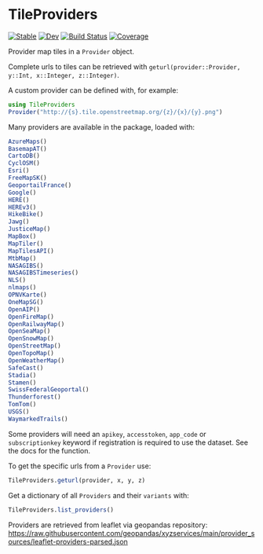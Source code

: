 # TileProviders

[![Stable](https://img.shields.io/badge/docs-stable-blue.svg)](https://JuliaGeo.github.io/TileProviders.jl/stable/)
[![Dev](https://img.shields.io/badge/docs-dev-blue.svg)](https://JuliaGeo.github.io/TileProviders.jl/dev/)
[![Build Status](https://github.com/JuliaGeo/TileProviders.jl/actions/workflows/CI.yml/badge.svg?branch=main)](https://github.com/JuliaGeo/TileProviders.jl/actions/workflows/CI.yml?query=branch%3Amain)
[![Coverage](https://codecov.io/gh/JuliaGeo/TileProviders.jl/branch/main/graph/badge.svg)](https://codecov.io/gh/JuliaGeo/TileProviders.jl)

Provider map tiles in a `Provider` object.

Complete urls to tiles can be retrieved with `geturl(provider::Provider, y::Int, x::Integer, z::Integer)`.


A custom provider can be defined with, for example:

```julia
using TileProviders
Provider("http://{s}.tile.openstreetmap.org/{z}/{x}/{y}.png")
```

Many providers are available in the package, loaded with:

```julia
AzureMaps()
BasemapAT()
CartoDB()
CyclOSM()
Esri()
FreeMapSK()
GeoportailFrance()
Google()
HERE()
HEREv3()
HikeBike()
Jawg()
JusticeMap()
MapBox()
MapTiler()
MapTilesAPI()
MtbMap()
NASAGIBS()
NASAGIBSTimeseries()
NLS()
nlmaps()
OPNVKarte()
OneMapSG()
OpenAIP()
OpenFireMap()
OpenRailwayMap()
OpenSeaMap()
OpenSnowMap()
OpenStreetMap()
OpenTopoMap()
OpenWeatherMap()
SafeCast()
Stadia()
Stamen()
SwissFederalGeoportal()
Thunderforest()
TomTom()
USGS()
WaymarkedTrails()
```

Some providers will need an `apikey`, `accesstoken`, `app_code` or `subscriptionkey` keyword if registration
is required to use the dataset. See the docs for the function.

To get the specific urls from a `Provider` use:
```julia
TileProviders.geturl(provider, x, y, z)
```

Get a dictionary of all `Providers` and their `variants` with:
```julia
TileProviders.list_providers()
```

Providers are retrieved from leaflet via geopandas repository:
https://raw.githubusercontent.com/geopandas/xyzservices/main/provider_sources/leaflet-providers-parsed.json
